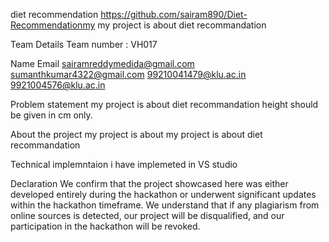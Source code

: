 diet recommendation
https://github.com/sairam890/Diet-Recommendationmy 
my project is about diet recommandation

Team Details Team number : VH017

Name Email sairamreddymedida@gmail.com sumanthkumar4322@gmail.com 99210041479@klu.ac.in 9921004576@klu.ac.in

Problem statement 
my project is about diet recommandation
height should be given in cm only.

About the project my project is about my project is about diet recommandation

Technical implemntaion i have implemeted in VS studio

Declaration We confirm that the project showcased here was either developed entirely during the hackathon or underwent significant updates within the hackathon timeframe. We understand that if any plagiarism from online sources is detected, our project will be disqualified, and our participation in the hackathon will be revoked.
